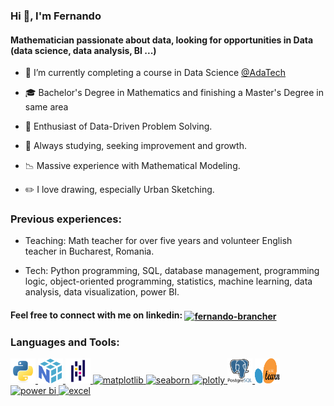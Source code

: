 <h3 align="left">Hi 👋, I'm Fernando</h3>

<h4 align="left">Mathematician passionate about data, looking for opportunities in Data (data science, data analysis, BI ...)</h4>

- 🏫 I’m currently completing a course in Data Science [@AdaTech](https://ada.tech/)

- 🎓 Bachelor's Degree in Mathematics and finishing a Master's Degree in same area  

- 🧐 Enthusiast of Data-Driven Problem Solving.

- 📑 Always studying, seeking improvement and growth.

- 📉 Massive experience with Mathematical Modeling.

- ✏️ I love drawing, especially Urban Sketching.

<h3 align="left">Previous experiences:</h3>

- Teaching: Math teacher for over five years and volunteer English teacher in Bucharest, Romania.

- Tech: Python programming, SQL, database management, programming logic, object-oriented programming, statistics, machine learning, data analysis, data visualization, power BI.

<h4 align="left">Feel free to connect with me on linkedin: <a href="https://linkedin.com/in/fernando-brancher" target="blank"><img align="center" src="https://raw.githubusercontent.com/rahuldkjain/github-profile-readme-generator/master/src/images/icons/Social/linked-in-alt.svg" alt="fernando-brancher" height="18" width="25" /></a> </h4>
</p>

<h3 align="left">Languages and Tools:</h3>
<a href="https://www.python.org" target="_blank" rel="noreferrer"> <img src="https://raw.githubusercontent.com/devicons/devicon/master/icons/python/python-original.svg" alt="python" width="40" height="40"/> </a>  <a href="https://numpy.org/" target="_blank" rel="noreferrer"> <img src="https://raw.githubusercontent.com/devicons/devicon/master/icons/numpy/numpy-original.svg" alt="numpy" width="40" height="40"/> </a> <a href="https://pandas.pydata.org/" target="_blank" rel="noreferrer"> <img src="https://raw.githubusercontent.com/devicons/devicon/2ae2a900d2f041da66e950e4d48052658d850630/icons/pandas/pandas-original.svg" alt="pandas" width="40" height="40"/> </a>  <a href="https://matplotlib.org/stable/index.html" target="_blank" rel="noreferrer"> <img src="https://camo.githubusercontent.com/30cc661e7ec7d6092c130d61f91f1bd54c2a36d88ab3922600fb22c295580c49/68747470733a2f2f7365656b6c6f676f2e636f6d2f696d616765732f4d2f6d6174706c6f746c69622d6c6f676f2d373637363837304143302d7365656b6c6f676f2e636f6d2e706e67" alt="matplotlib" width="40" height="40"/> </a> <a href="https://seaborn.pydata.org/" target="_blank" rel="noreferrer"> <img src="https://seaborn.pydata.org/_images/logo-mark-lightbg.svg" alt="seaborn" width="40" height="40"/> </a> <a href="https://plotly.com/python/" target="_blank" rel="noreferrer"> <img src="https://camo.githubusercontent.com/08c7d8de68322f826330340d6ec380752a9f827052f4421b24a38edc441e83ac/68747470733a2f2f696d616765732e706c6f742e6c792f6c6f676f2f6e65772d6272616e64696e672f706c6f746c792d6c6f676f6d61726b2e706e67" alt="plotly" width="40" height="40"/> </a> <a href="https://www.postgresql.org" target="_blank" rel="noreferrer"> <img src="https://raw.githubusercontent.com/devicons/devicon/master/icons/postgresql/postgresql-original-wordmark.svg" alt="postgresql" width="40" height="40"/> </a> <a href="https://scikit-learn.org/stable/" target="_blank" rel="noreferrer"> <img src="https://github.com/scikit-learn/scikit-learn/raw/main/doc/logos/1280px-scikit-learn-logo.png?raw=true" alt="sklearn" width="40" height="40"/> </a> <a href="https://powerbi.microsoft.com/pt-br/" target="_blank" rel="noreferrer"> <img src="https://upload.wikimedia.org/wikipedia/commons/thumb/c/cf/New_Power_BI_Logo.svg/2048px-New_Power_BI_Logo.svg.png" alt="power bi" width="40" height="40"/> </a> <a href="https://www.microsoft.com/pt-br/microsoft-365/excel" target="_blank" rel="noreferrer"> <img src="https://images.freeimages.com/fic/images/icons/2795/office_2013_hd/2000/excel.png" alt="excel" width="40" height="40"/> </a> 
